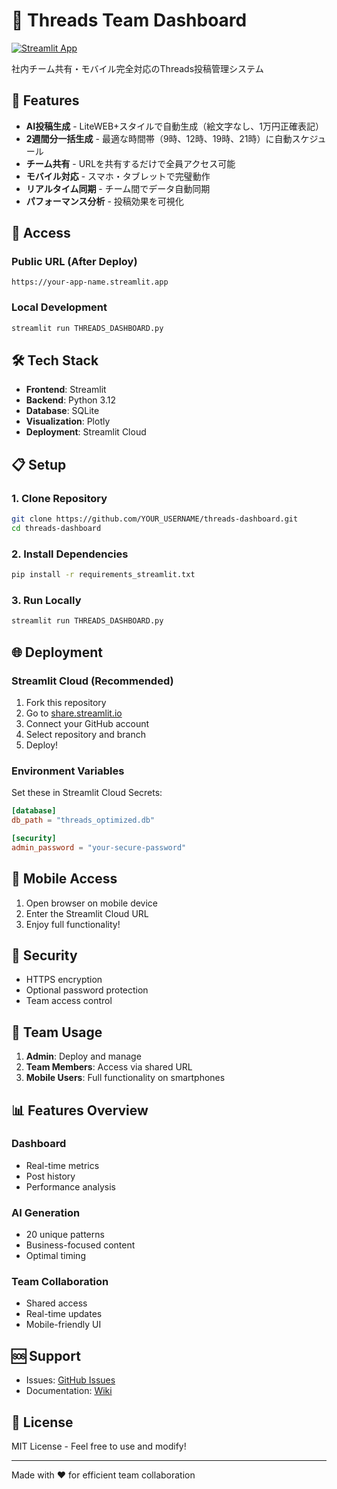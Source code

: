 # 📱 Threads Team Dashboard

[![Streamlit App](https://static.streamlit.io/badges/streamlit_badge_black_white.svg)](https://share.streamlit.io)

社内チーム共有・モバイル完全対応のThreads投稿管理システム

## 🚀 Features

- **AI投稿生成** - LiteWEB+スタイルで自動生成（絵文字なし、1万円正確表記）
- **2週間分一括生成** - 最適な時間帯（9時、12時、19時、21時）に自動スケジュール
- **チーム共有** - URLを共有するだけで全員アクセス可能
- **モバイル対応** - スマホ・タブレットで完璧動作
- **リアルタイム同期** - チーム間でデータ自動同期
- **パフォーマンス分析** - 投稿効果を可視化

## 📱 Access

### Public URL (After Deploy)
```
https://your-app-name.streamlit.app
```

### Local Development
```bash
streamlit run THREADS_DASHBOARD.py
```

## 🛠️ Tech Stack

- **Frontend**: Streamlit
- **Backend**: Python 3.12
- **Database**: SQLite
- **Visualization**: Plotly
- **Deployment**: Streamlit Cloud

## 📋 Setup

### 1. Clone Repository
```bash
git clone https://github.com/YOUR_USERNAME/threads-dashboard.git
cd threads-dashboard
```

### 2. Install Dependencies
```bash
pip install -r requirements_streamlit.txt
```

### 3. Run Locally
```bash
streamlit run THREADS_DASHBOARD.py
```

## 🌐 Deployment

### Streamlit Cloud (Recommended)

1. Fork this repository
2. Go to [share.streamlit.io](https://share.streamlit.io)
3. Connect your GitHub account
4. Select repository and branch
5. Deploy!

### Environment Variables

Set these in Streamlit Cloud Secrets:
```toml
[database]
db_path = "threads_optimized.db"

[security]
admin_password = "your-secure-password"
```

## 📱 Mobile Access

1. Open browser on mobile device
2. Enter the Streamlit Cloud URL
3. Enjoy full functionality!

## 🔐 Security

- HTTPS encryption
- Optional password protection
- Team access control

## 👥 Team Usage

1. **Admin**: Deploy and manage
2. **Team Members**: Access via shared URL
3. **Mobile Users**: Full functionality on smartphones

## 📊 Features Overview

### Dashboard
- Real-time metrics
- Post history
- Performance analysis

### AI Generation
- 20 unique patterns
- Business-focused content
- Optimal timing

### Team Collaboration
- Shared access
- Real-time updates
- Mobile-friendly UI

## 🆘 Support

- Issues: [GitHub Issues](https://github.com/YOUR_USERNAME/threads-dashboard/issues)
- Documentation: [Wiki](https://github.com/YOUR_USERNAME/threads-dashboard/wiki)

## 📄 License

MIT License - Feel free to use and modify!

---

Made with ❤️ for efficient team collaboration